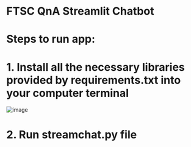 # FTSC QnA Streamlit Chatbot

# Steps to run app:
# 1. Install all the necessary libraries provided by requirements.txt into your computer terminal
![image](https://github.com/SeanAndrie/generative_qa_streamlit_app/assets/91404684/fcbd4c9a-c8e4-4dd1-bf06-ce991e1e546a)

# 2. Run streamchat.py file
